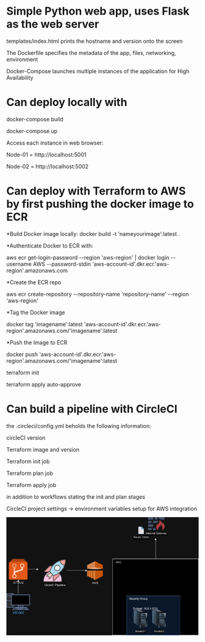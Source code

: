 # Simple Python web app, uses Flask as the web server 

templates/index.html prints the hostname and version onto the screen 

The Dockerfile specifies the metadata of the app, files, networking, environment

Docker-Compose launches multiple instances of the application for High Availability



# Can deploy locally with

docker-compose build

docker-compose up

Access each instance in web browser:

Node-01 = http://localhost:5001

Node-02 = http://localhost:5002


# Can deploy with Terraform to AWS by first pushing the docker image to ECR

*Build Docker image locally:
docker build -t 'nameyourimage':latest .


*Authenticate Docker to ECR with:

aws ecr get-login-password --region 'aws-region' | docker login --username AWS --password-stdin 'aws-account-id'.dkr.ecr.'aws-region'.amazonaws.com

*Create the ECR repo

aws ecr create-repository --repository-name 'repository-name' --region 'aws-region'

*Tag the Docker image

docker tag 'imagename':latest 'aws-account-id'.dkr.ecr.'aws-region'.amazonaws.com/'imagename':latest

*Push the Image to ECR

docker push 'aws-account-id'.dkr.ecr.'aws-region'.amazonaws.com/'imagename':latest

terraform init

terraform apply auto-approve


# Can build a pipeline with CircleCI 

the .circleci/config.yml beholds the following information:

circleCI version

Terraform image and version

Terraform init job

Terraform plan job 

Terraform apply job 

in addition to workflows stating the init and plan stages

CircleCI project settings -> environment variables setup for AWS integration


![alt text](https://github.com/BekeAtGithub/flaskEC2/blob/master/FlaskEC2.drawio.png)
